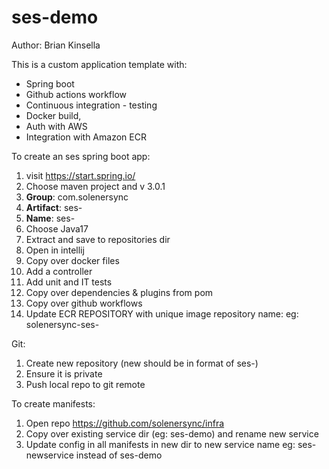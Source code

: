 # ses-demo
Author: Brian Kinsella

This is a custom application template with: 
- Spring boot
- Github actions workflow
- Continuous integration - testing
- Docker build, 
- Auth with AWS
- Integration with Amazon ECR


To create an ses spring boot app:
1. visit https://start.spring.io/
2. Choose maven project and v 3.0.1
3. <b>Group</b>: com.solenersync
4. <b>Artifact</b>: ses-<service-name>
5. <b>Name</b>: ses-<service-name>
6. Choose Java17
7. Extract and save to repositories dir
8. Open in intellij
9. Copy over docker files
10. Add a controller
11. Add unit and IT tests
12. Copy over dependencies & plugins from pom
13. Copy over github workflows
14. Update ECR REPOSITORY with unique image repository name: eg: solenersync-ses-<service-name>

Git:
1. Create new repository (new should be in format of ses-<service-name>)
2. Ensure it is private
3. Push local repo to git remote

To create manifests:
1. Open repo https://github.com/solenersync/infra
2. Copy over existing service dir (eg: ses-demo) and rename new service
3. Update config in all manifests in new dir to new service name eg: ses-newservice instead of ses-demo

